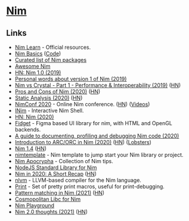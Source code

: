 # [Nim](https://nim-lang.org/)

## Links

- [Nim Learn](https://nim-lang.org/learn.html) - Official resources.
- [Nim Basics](https://narimiran.github.io/nim-basics/) ([Code](https://github.com/narimiran/nim-basics))
- [Curated list of Nim packages](https://github.com/nim-lang/Nim/wiki/Curated-Packages)
- [Awesome Nim](https://github.com/xflywind/awesome-nim)
- [HN: Nim 1.0 (2019)](https://news.ycombinator.com/item?id=21053140)
- [Personal words about version 1 of Nim (2019)](https://nim-lang.org/araq/v1.html)
- [Nim vs Crystal - Part 1 - Performance & Interoperability (2019)](https://embark.status.im/news/2019/11/18/nim-vs-crystal-part-1-performance-interoperability/index.html) ([HN](https://news.ycombinator.com/item?id=21883882))
- [Pros and Cons of Nim (2020)](https://onlinetechinfo.com/pros-and-cons-of-nim/) ([HN](https://news.ycombinator.com/item?id=23333955))
- [Static Analysis (2020)](https://nim-lang.org/blog/2020/06/08/static-analysis.html) ([HN](https://news.ycombinator.com/item?id=23465231))
- [NimConf 2020](https://conf.nim-lang.org/index.html) - Online Nim conference. ([HN](https://news.ycombinator.com/item?id=23585006)) ([Videos](https://www.youtube.com/playlist?list=PLxLdEZg8DRwTIEzUpfaIcBqhsj09mLWHx))
- [INim](https://github.com/inim-repl/INim) - Interactive Nim Shell.
- [HN: Nim (2020)](https://news.ycombinator.com/item?id=24178438)
- [Fidget](https://github.com/treeform/fidget) - Figma based UI library for nim, with HTML and OpenGL backends.
- [A guide to documenting, profiling and debugging Nim code (2020)](https://nim-lang.org/blog/2017/10/02/documenting-profiling-and-debugging-nim-code.html#profiling-with-nimprof)
- [Introduction to ARC/ORC in Nim (2020)](https://nim-lang.org/blog/2020/10/15/introduction-to-arc-orc-in-nim.html) ([HN](https://news.ycombinator.com/item?id=24786649)) ([Lobsters](https://lobste.rs/s/lxkqrz/introduction_arc_orc_nim))
- [Nim 1.4](https://nim-lang.org/blog/2020/10/16/version-140-released.html) ([HN](https://news.ycombinator.com/item?id=24800161))
- [nimtemplate](https://github.com/treeform/nimtemplate) - Nim template to jump start your Nim library or project.
- [Nim Apocrypha](https://blog.johnnovak.net/2020/12/21/nim-apocrypha-vol1/) - Collection of Nim tips.
- [NodeJS Standard Library for Nim](https://github.com/juancarlospaco/nodejs)
- [Nim in 2020: A Short Recap](https://nim-lang.org/blog/2020/12/28/nim-in-2020-a-short-recap.html) ([HN](https://news.ycombinator.com/item?id=25590962))
- [nlvm](https://github.com/arnetheduck/nlvm) - LLVM-based compiler for the Nim language.
- [Print](https://github.com/treeform/print) - Set of pretty print macros, useful for print-debugging.
- [Pattern matching in Nim (2021)](https://nim-lang.org/blog/2021/03/10/fusion-and-pattern-matching.html) ([HN](https://news.ycombinator.com/item?id=26420716))
- [Cosmopolitan Libc for Nim](https://github.com/Yardanico/cosmonim)
- [Nim Playground](https://play.nim-lang.org/)
- [Nim 2.0 thoughts (2021)](https://forum.nim-lang.org/t/7983) ([HN](https://news.ycombinator.com/item?id=27165366))

